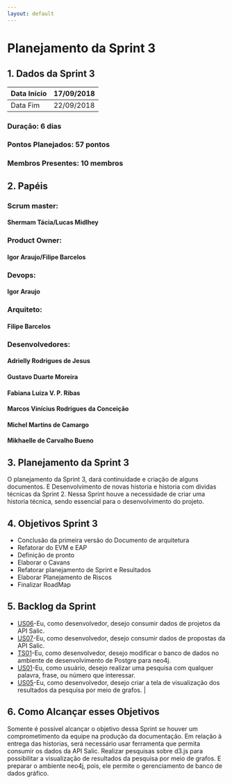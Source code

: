 ```yaml
---
layout: default
---
```


# Planejamento da Sprint 3

## 1. Dados da Sprint 3

|Data Início | 17/09/2018 |
|----------|----------|
|Data Fim    | 22/09/2018 |

### Duração: 6 dias
### Pontos Planejados: 57 pontos
### Membros Presentes: 10 membros

## 2. Papéis 
### Scrum master:
#### Shermam Tácia/Lucas Midlhey
### Product Owner:
#### Igor Araujo/Filipe Barcelos
### Devops:
#### Igor Araujo
### Arquiteto:
#### Filipe Barcelos

### Desenvolvedores:
#### Adrielly Rodrigues de Jesus 
#### Gustavo Duarte Moreira
#### Fabiana Luiza V. P. Ribas  
#### Marcos Vinícius Rodrigues da Conceição
#### Michel Martins de Camargo 
#### Mikhaelle de Carvalho Bueno    

## 3. Planejamento da Sprint 3

O planejamento da Sprint 3, dará continuidade e criação de alguns documentos. E Desenvolvimento de novas historia e historia com dividas técnicas da Sprint 2. Nessa Sprint houve a necessidade de criar uma historia técnica, sendo essencial para o desenvolvimento do projeto.

## 4. Objetivos Sprint 3

* Conclusão da primeira versão do Documento de arquitetura
* Refatorar do EVM e EAP
* Definição de pronto
* Elaborar o Cavans
* Refatorar planejamento de Sprint e Resultados
* Elaborar Planejamento de Riscos
* Finalizar RoadMap

## 5. Backlog da Sprint
* [US06](https://github.com/fga-eps-mds/2018.2-NaturalSearch/issues/82)-Eu, como desenvolvedor, desejo consumir dados de projetos da API Salic.
* [US07](https://github.com/fga-eps-mds/2018.2-NaturalSearch/issues/83)-Eu, como desenvolvedor, desejo consumir dados de propostas da API Salic.
* [TS01](https://github.com/fga-eps-mds/2018.2-NaturalSearch/issues/84)-Eu, como desenvolvedor, desejo modificar o banco de dados no ambiente de desenvolvimento de Postgre para neo4j.
* [US01](https://github.com/fga-eps-mds/2018.2-NaturalSearch/issues/85)-Eu, como usuário, desejo realizar uma pesquisa com qualquer palavra, frase, ou número que interessar.
* [US05](https://github.com/fga-eps-mds/2018.2-NaturalSearch/issues/86)-Eu, como desenvolvedor, desejo criar a tela de visualização dos resultados da pesquisa por meio de grafos. |

## 6. Como Alcançar esses Objetivos
Somente é possível alcançar o objetivo dessa Sprint  se houver um comprometimento da equipe na produção da documentação. Em relação à entrega das historias, será necessário usar ferramenta que permita consumir os dados da API Salic. Realizar pesquisas sobre d3.js para possibilitar a visualização de resultados da pesquisa por meio de grafos. E preparar o ambiente neo4j, pois, ele permite o gerenciamento de banco de dados gráfico.